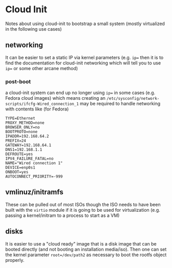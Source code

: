 Cloud Init
===

Notes about using cloud-init to bootstrap a small system (mostly virtualized in
the following use cases)

## networking

It can be easier to set a static IP via kernel parameters (e.g. `ip=` then it
is to find the documentation for cloud-init networking which will tell you to
use `ip=` or some other arcane method)

### post-boot

a cloud-init system can end up no longer using `ip=` in some cases (e.g.
Fedora cloud images) which means creating an `/etc/sysconfig/network-scripts/ifcfg-Wired_connection_1`
may be required to handle networking with contents like (for Fedora)

```
TYPE=Ethernet
PROXY_METHOD=none
BROWSER_ONLY=no
BOOTPROTO=none
IPADDR=192.168.64.2
PREFIX=24
GATEWAY=192.168.64.1
DNS1=192.168.1.1
DEFROUTE=yes
IPV4_FAILURE_FATAL=no
NAME="Wired connection 1"
DEVICE=enp0s1
ONBOOT=yes
AUTOCONNECT_PRIORITY=-999
```

## vmlinuz/initramfs

These can be pulled out of most ISOs though the ISO needs to have been built
with the `virtio` module if it is going to be used for virtualization (e.g.
passing a kernel/initram to a process to start as a VM)

## disks

It is easier to use a "cloud ready" image that is a disk image that can be
booted directly (and not booting an installation media/iso). Then one can set
the kernel parameter `root=/dev/path2` as necessary to boot the rootfs object properly.
